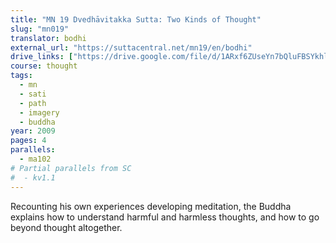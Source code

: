 ```yaml
---
title: "MN 19 Dvedhāvitakka Sutta: Two Kinds of Thought"
slug: "mn019"
translator: bodhi
external_url: "https://suttacentral.net/mn19/en/bodhi"
drive_links: ["https://drive.google.com/file/d/1ARxf6ZUseYn7bQluFBSYkhlRKNG-PTlR"]
course: thought
tags:
  - mn
  - sati
  - path
  - imagery
  - buddha
year: 2009
pages: 4
parallels:
  - ma102
# Partial parallels from SC
#  - kv1.1
---
```


Recounting his own experiences developing meditation, the Buddha explains how to understand harmful and harmless thoughts, and how to go beyond thought altogether.
